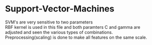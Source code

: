 # Support-Vector-Machines
SVM's are very sensitive to two parameters<br>
RBF kernel is used in this file and both paramters C and gamma are adjusted and seen the various types of combinations.<br>
Preprocessing(scaling) is done to make all features on the same scale.
